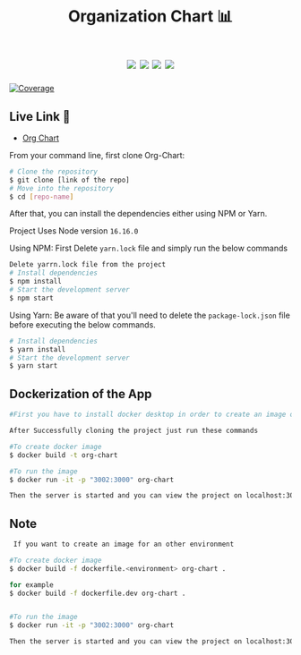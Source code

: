 <div align="center">
<h1>Organization Chart 📊</h1>
  <h1>
  <img src="https://img.shields.io/badge/Express.js-000000?style=for-the-badge&logo=express&logoColor=white">
  <img src="https://img.shields.io/badge/Node.js-339933?style=for-the-badge&logo=nodedotjs&logoColor=white">
  <img src="https://img.shields.io/badge/React-20232A?style=for-the-badge&logo=react&logoColor=61DAFB">
  <img src="https://img.shields.io/badge/MongoDB-4EA94B?style=for-the-badge&logo=mongodb&logoColor=white">
  </h1>
</div>

[![Coverage](https://sonarcloud.io/api/project_badges/measure?project=BTIG_org-chart-ui&metric=coverage&token=5b5cf8c49fe84f76bd7598815206769769829ca9)](https://sonarcloud.io/summary/new_code?id=BTIG_org-chart-ui)

## Live Link 📌

- [Org Chart](https://j7dfbm0loqjcufysyj.herokuapp.com)

From your command line, first clone Org-Chart:

```bash
# Clone the repository
$ git clone [link of the repo]
# Move into the repository
$ cd [repo-name]
```

After that, you can install the dependencies either using NPM or Yarn.

Project Uses Node version `16.16.0`

Using NPM: First Delete `yarn.lock` file and simply run the below commands

```bash
Delete yarrn.lock file from the project
# Install dependencies
$ npm install
# Start the development server
$ npm start
```

Using Yarn: Be aware of that you'll need to delete the `package-lock.json` file before executing the below commands.

```bash
# Install dependencies
$ yarn install
# Start the development server
$ yarn start
```

## Dockerization of the App

```bash
#First you have to install docker desktop in order to create an image of the app

After Successfully cloning the project just run these commands

#To create docker image
$ docker build -t org-chart

#To run the image
$ docker run -it -p "3002:3000" org-chart

Then the server is started and you can view the project on localhost:3002
```

## Note

```bash
 If you want to create an image for an other environment

#To create docker image
$ docker build -f dockerfile.<environment> org-chart .

for example
$ docker build -f dockerfile.dev org-chart .


#To run the image
$ docker run -it -p "3002:3000" org-chart

Then the server is started and you can view the project on localhost:3002
```
